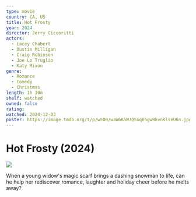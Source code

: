 ```yaml
---
type: movie
country: CA, US
title: Hot Frosty
year: 2024
director: Jerry Ciccoritti
actors:
  - Lacey Chabert
  - Dustin Milligan
  - Craig Robinson
  - Joe Lo Truglio
  - Katy Mixon
genre:
  - Romance
  - Comedy
  - Christmas
length: 1h 30m
shelf: watched
owned: false
rating:
watched: 2024-12-03
poster: https://image.tmdb.org/t/p/w500/waW6R5WJQSxq65gwBkvnKlseU6n.jpg
---
```


# Hot Frosty (2024)

![](https://image.tmdb.org/t/p/w500/waW6R5WJQSxq65gwBkvnKlseU6n.jpg)

When a young widow's magic scarf brings a dashing snowman to life, can he help her rediscover romance, laughter and holiday cheer before he melts away?